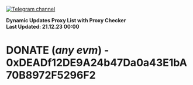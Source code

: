 [![Telegram channel](https://img.shields.io/endpoint?url=https://runkit.io/damiankrawczyk/telegram-badge/branches/master?url=https://t.me/n4z4v0d)](https://t.me/n4z4v0d) 

**Dynamic Updates Proxy List with Proxy Checker**  
**Last Updated: 21.12.23 00:00**

# DONATE (_any evm_) - 0xDEADf12DE9A24b47Da0a43E1bA70B8972F5296F2
